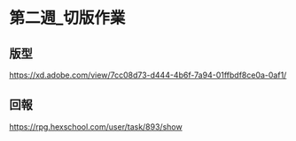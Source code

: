 # 第二週_切版作業
## 版型

https://xd.adobe.com/view/7cc08d73-d444-4b6f-7a94-01ffbdf8ce0a-0af1/

## 回報

https://rpg.hexschool.com/user/task/893/show
